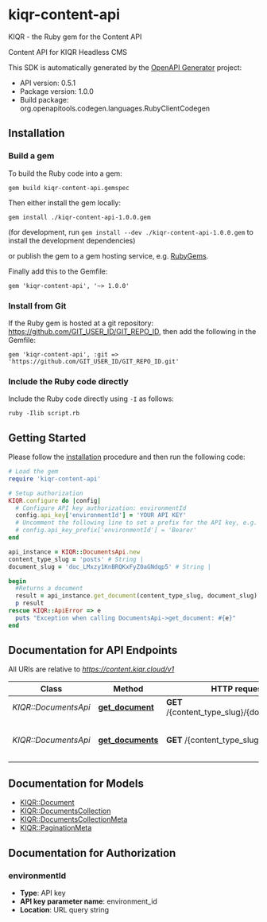 # kiqr-content-api

KIQR - the Ruby gem for the Content API

Content API for KIQR Headless CMS

This SDK is automatically generated by the [OpenAPI Generator](https://openapi-generator.tech) project:

- API version: 0.5.1
- Package version: 1.0.0
- Build package: org.openapitools.codegen.languages.RubyClientCodegen

## Installation

### Build a gem

To build the Ruby code into a gem:

```shell
gem build kiqr-content-api.gemspec
```

Then either install the gem locally:

```shell
gem install ./kiqr-content-api-1.0.0.gem
```

(for development, run `gem install --dev ./kiqr-content-api-1.0.0.gem` to install the development dependencies)

or publish the gem to a gem hosting service, e.g. [RubyGems](https://rubygems.org/).

Finally add this to the Gemfile:

    gem 'kiqr-content-api', '~> 1.0.0'

### Install from Git

If the Ruby gem is hosted at a git repository: https://github.com/GIT_USER_ID/GIT_REPO_ID, then add the following in the Gemfile:

    gem 'kiqr-content-api', :git => 'https://github.com/GIT_USER_ID/GIT_REPO_ID.git'

### Include the Ruby code directly

Include the Ruby code directly using `-I` as follows:

```shell
ruby -Ilib script.rb
```

## Getting Started

Please follow the [installation](#installation) procedure and then run the following code:

```ruby
# Load the gem
require 'kiqr-content-api'

# Setup authorization
KIQR.configure do |config|
  # Configure API key authorization: environmentId
  config.api_key['environmentId'] = 'YOUR API KEY'
  # Uncomment the following line to set a prefix for the API key, e.g. 'Bearer' (defaults to nil)
  # config.api_key_prefix['environmentId'] = 'Bearer'
end

api_instance = KIQR::DocumentsApi.new
content_type_slug = 'posts' # String | 
document_slug = 'doc_LMxzy1KnBRQKxFyZ0aGNdqp5' # String | 

begin
  #Returns a document
  result = api_instance.get_document(content_type_slug, document_slug)
  p result
rescue KIQR::ApiError => e
  puts "Exception when calling DocumentsApi->get_document: #{e}"
end

```

## Documentation for API Endpoints

All URIs are relative to *https://content.kiqr.cloud/v1*

Class | Method | HTTP request | Description
------------ | ------------- | ------------- | -------------
*KIQR::DocumentsApi* | [**get_document**](docs/DocumentsApi.md#get_document) | **GET** /{content_type_slug}/{document_slug} | Returns a document
*KIQR::DocumentsApi* | [**get_documents**](docs/DocumentsApi.md#get_documents) | **GET** /{content_type_slug}/ | Returns documents by content type


## Documentation for Models

 - [KIQR::Document](docs/Document.md)
 - [KIQR::DocumentsCollection](docs/DocumentsCollection.md)
 - [KIQR::DocumentsCollectionMeta](docs/DocumentsCollectionMeta.md)
 - [KIQR::PaginationMeta](docs/PaginationMeta.md)


## Documentation for Authorization


### environmentId


- **Type**: API key
- **API key parameter name**: environment_id
- **Location**: URL query string

